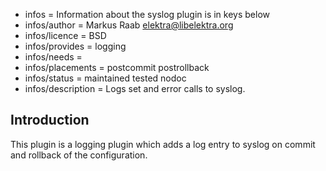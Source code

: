 - infos = Information about the syslog plugin is in keys below
- infos/author = Markus Raab <elektra@libelektra.org>
- infos/licence = BSD
- infos/provides = logging
- infos/needs =
- infos/placements = postcommit postrollback
- infos/status = maintained tested nodoc
- infos/description = Logs set and error calls to syslog.

## Introduction ##

This plugin is a logging plugin which adds a log entry to syslog on
commit and rollback of the configuration.

